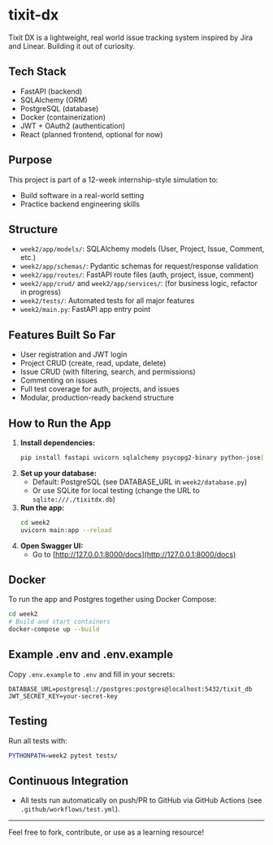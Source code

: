 # tixit-dx

Tixit DX is a lightweight, real world issue tracking system inspired by Jira and Linear.
Building it out of curiosity.

## Tech Stack

- FastAPI (backend)
- SQLAlchemy (ORM)
- PostgreSQL (database)
- Docker (containerization)
- JWT + OAuth2 (authentication)
- React (planned frontend, optional for now)

## Purpose

This project is part of a 12-week internship-style simulation to:

- Build software in a real-world setting
- Practice backend engineering skills

## Structure

- `week2/app/models/`: SQLAlchemy models (User, Project, Issue, Comment, etc.)
- `week2/app/schemas/`: Pydantic schemas for request/response validation
- `week2/app/routes/`: FastAPI route files (auth, project, issue, comment)
- `week2/app/crud/` and `week2/app/services/`: (for business logic, refactor in progress)
- `week2/tests/`: Automated tests for all major features
- `week2/main.py`: FastAPI app entry point

## Features Built So Far

- User registration and JWT login
- Project CRUD (create, read, update, delete)
- Issue CRUD (with filtering, search, and permissions)
- Commenting on issues
- Full test coverage for auth, projects, and issues
- Modular, production-ready backend structure

## How to Run the App

1. **Install dependencies:**
   ```bash
   pip install fastapi uvicorn sqlalchemy psycopg2-binary python-jose[cryptography] passlib[bcrypt] pytest
   ```
2. **Set up your database:**
   - Default: PostgreSQL (see DATABASE_URL in `week2/database.py`)
   - Or use SQLite for local testing (change the URL to `sqlite:///./tixitdx.db`)
3. **Run the app:**
   ```bash
   cd week2
   uvicorn main:app --reload
   ```
4. **Open Swagger UI:**
   - Go to [http://127.0.0.1:8000/docs](http://127.0.0.1:8000/docs)

## Docker

To run the app and Postgres together using Docker Compose:

```bash
cd week2
# Build and start containers
docker-compose up --build
```

## Example .env and .env.example

Copy `.env.example` to `.env` and fill in your secrets:

```
DATABASE_URL=postgresql://postgres:postgres@localhost:5432/tixit_db
JWT_SECRET_KEY=your-secret-key
```

## Testing

Run all tests with:

```bash
PYTHONPATH=week2 pytest tests/
```

## Continuous Integration

- All tests run automatically on push/PR to GitHub via GitHub Actions (see `.github/workflows/test.yml`).

---

Feel free to fork, contribute, or use as a learning resource!
